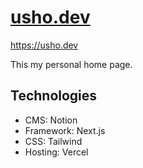 # [usho.dev](https://usho.dev)

https://usho.dev

This my personal home page.

## Technologies

- CMS: Notion
- Framework: Next.js
- CSS: Tailwind
- Hosting: Vercel
